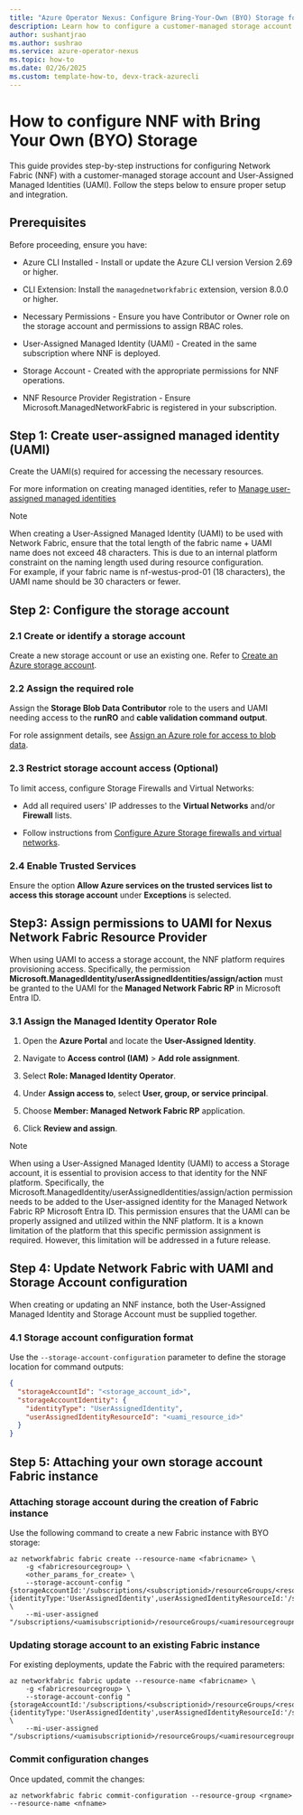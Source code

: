 ```yaml
---
title: "Azure Operator Nexus: Configure Bring-Your-Own (BYO) Storage for Network Fabric"
description: Learn how to configure a customer-managed storage account and user-assigned managed identity (UAMI) for Network Fabric in Azure Operator Nexus.
author: sushantjrao
ms.author: sushrao
ms.service: azure-operator-nexus
ms.topic: how-to
ms.date: 02/26/2025
ms.custom: template-how-to, devx-track-azurecli
---
```


# How to configure NNF with Bring Your Own (BYO) Storage

This guide provides step-by-step instructions for configuring Network Fabric (NNF) with a customer-managed storage account and User-Assigned Managed Identities (UAMI). Follow the steps below to ensure proper setup and integration.

## Prerequisites

Before proceeding, ensure you have:

- Azure CLI Installed - Install or update the Azure CLI version  Version 2.69 or higher.

- CLI Extension: Install the `managednetworkfabric` extension, version 8.0.0 or higher.

- Necessary Permissions - Ensure you have Contributor or Owner role on the storage account and permissions to assign RBAC roles.

- User-Assigned Managed Identity (UAMI) - Created in the same subscription where NNF is deployed.

- Storage Account - Created with the appropriate permissions for NNF operations.

- NNF Resource Provider Registration - Ensure Microsoft.ManagedNetworkFabric is registered in your subscription.

## Step 1: Create user-assigned managed identity (UAMI)

Create the UAMI(s) required for accessing the necessary resources.

For more information on creating managed identities, refer to [Manage user-assigned managed identities](/entra/identity/managed-identities-azure-resources/how-manage-user-assigned-managed-identities?pivots=identity-mi-methods-azp)

>[!Note]
> When creating a User-Assigned Managed Identity (UAMI) to be used with Network Fabric, ensure that the total length of the fabric name + UAMI name does not exceed 48 characters. This is due to an internal platform constraint on the naming length used during resource configuration.<br>
For example, if your fabric name is nf-westus-prod-01 (18 characters), the UAMI name should be 30 characters or fewer.


## Step 2: Configure the storage account

### 2.1 Create or identify a storage account

Create a new storage account or use an existing one. Refer to [Create an Azure storage account](../storage/common/storage-account-create.md).

### 2.2 Assign the required role

Assign the **Storage Blob Data Contributor** role to the users and UAMI needing access to the **runRO** and **cable validation command output**.

For role assignment details, see [Assign an Azure role for access to blob data](../storage/blobs/assign-azure-role-data-access.md).

### 2.3 Restrict storage account access (Optional)

To limit access, configure Storage Firewalls and Virtual Networks:

- Add all required users' IP addresses to the **Virtual Networks** and/or **Firewall** lists.

- Follow instructions from [Configure Azure Storage firewalls and virtual networks](../storage/common/storage-network-security.md).

### 2.4 Enable Trusted Services

Ensure the option **Allow Azure services on the trusted services list to access this storage account** under **Exceptions** is selected.

## Step3: Assign permissions to UAMI for Nexus Network Fabric Resource Provider

When using UAMI to access a storage account, the NNF platform requires provisioning access. Specifically, the permission **Microsoft.ManagedIdentity/userAssignedIdentities/assign/action** must be granted to the UAMI for the **Managed Network Fabric RP** in Microsoft Entra ID.

### 3.1 Assign the Managed Identity Operator Role

1. Open the **Azure Portal** and locate the **User-Assigned Identity**.

2. Navigate to **Access control (IAM)** > **Add role assignment**.

3. Select **Role: Managed Identity Operator**.

4. Under **Assign access to**, select **User, group, or service principal**.

5. Choose **Member: Managed Network Fabric RP** application.

6. Click **Review and assign**.

> [!Note]
> When using a User-Assigned Managed Identity (UAMI) to access a Storage account, it is essential to provision access to that identity for the NNF platform. Specifically, the Microsoft.ManagedIdentity/userAssignedIdentities/assign/action permission needs to be added to the User-assigned identity for the Managed Network Fabric RP Microsoft Entra ID. This permission ensures that the UAMI can be properly assigned and utilized within the NNF platform. It is a known limitation of the platform that this specific permission assignment is required. However, this limitation will be addressed in a future release.

## Step 4: Update Network Fabric with UAMI and Storage Account configuration

When creating or updating an NNF instance, both the User-Assigned Managed Identity and Storage Account must be supplied together.

### 4.1 Storage account configuration format

Use the `--storage-account-configuration` parameter to define the storage location for command outputs:

```json
{
  "storageAccountId": "<storage_account_id>",
  "storageAccountIdentity": {
    "identityType": "UserAssignedIdentity",
    "userAssignedIdentityResourceId": "<uami_resource_id>"
  }
}
```

## Step 5: Attaching your own storage account Fabric instance

### Attaching storage account during the creation of Fabric instance

Use the following command to create a new Fabric instance with BYO storage:

```azurecli
az networkfabric fabric create --resource-name <fabricname> \
    -g <fabricresourcegroup> \
    <other_params_for_create> \
    --storage-account-config "{storageAccountId:'/subscriptions/<subscriptionid>/resourceGroups/<resourcegroupname>/providers/Microsoft.Storage/storageAccounts/<storageaccountname>',storageAccountIdentity:{identityType:'UserAssignedIdentity',userAssignedIdentityResourceId:'/subscriptions/<uamisubscription>/resourceGroups/<uamiresourcegroupname>/providers/Microsoft.ManagedIdentity/userAssignedIdentities/<uaminame>'}}" \
    --mi-user-assigned "/subscriptions/<uamisubscriptionid>/resourceGroups/<uamiresourcegroupname>/providers/Microsoft.ManagedIdentity/userAssignedIdentities/<uaminame>"
```

### Updating storage account to an existing Fabric instance

For existing deployments, update the Fabric with the required parameters:

```azurecli
az networkfabric fabric update --resource-name <fabricname> \
    -g <fabricresourcegroup> \
    --storage-account-config "{storageAccountId:'/subscriptions/<subscriptionid>/resourceGroups/<resourcegroupname>/providers/Microsoft.Storage/storageAccounts/<storageaccountname>',storageAccountIdentity:{identityType:'UserAssignedIdentity',userAssignedIdentityResourceId:'/subscriptions/<uamisubscription>/resourceGroups/<uamiresourcegroupname>/providers/Microsoft.ManagedIdentity/userAssignedIdentities/<uaminame>'}}" \
    --mi-user-assigned "/subscriptions/<uamisubscriptionid>/resourceGroups/<uamiresourcegroupname>/providers/Microsoft.ManagedIdentity/userAssignedIdentities/<uaminame>"
```

### Commit configuration changes

Once updated, commit the changes:

```azurecli
az networkfabric fabric commit-configuration --resource-group <rgname> --resource-name <nfname>
```


